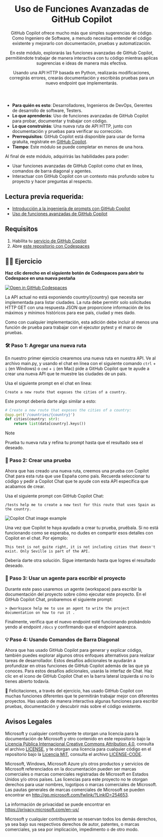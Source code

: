 <header>

# Uso de Funciones Avanzadas de GitHub Copilot

GitHub Copilot ofrece mucho más que simples sugerencias de código. Como Ingeniero de Software, a menudo necesitas entender el código existente y mejorarlo con documentación, pruebas y automatización.

En este módulo, explorarás las funciones avanzadas de GitHub Copilot, permitiéndote trabajar de manera interactiva con tu código mientras aplicas sugerencias e ideas de manera más efectiva.

Usando una API HTTP basada en Python, realizarás modificaciones, corregirás errores, crearás documentación y escribirás pruebas para un nuevo endpoint que implementarás.
</header>


- **Para quién es esto**: Desarrolladores, Ingenieros de DevOps, Gerentes de desarrollo de software, Testers.
- **Lo que aprenderás**: Uso de funciones avanzadas de GitHub Copilot para probar, documentar y trabajar con código.
- **Lo que construirás**: Una nueva ruta de API HTTP, junto con documentación y pruebas para verificar su corrección.
- **Prerrequisitos**: GitHub Copilot está disponible para usar de forma gratuita, regístrate en [GitHub Copilot](https://gh.io/copilot).
- **Tiempo**: Este módulo se puede completar en menos de una hora.

Al final de este módulo, adquirirás las habilidades para poder:

- Usar funciones avanzadas de GitHub Copilot como chat en línea, comandos de barra diagonal y agentes.
- Interactuar con GitHub Copilot con un contexto más profundo sobre tu proyecto y hacer preguntas al respecto.

## Lectura previa requerida:
- [Introducción a la ingeniería de prompts con GitHub Copilot](https://learn.microsoft.com/training/modules/introduction-prompt-engineering-with-github-copilot//?WT.mc_id=academic-113596-abartolo)
- [Uso de funciones avanzadas de GitHub Copilot](https://learn.microsoft.com/training/modules/advanced-github-copilot/?WT.mc_id=academic-113596-abartolo)

## Requisitos

1. Habilita tu [servicio de GitHub Copilot](https://github.com/github-copilot/signup)
1. Abre [este repositorio con Codespaces](https://codespaces.new/MicrosoftDocs/mslearn-advanced-copilot)

## 💪🏽 Ejercicio

**Haz clic derecho en el siguiente botón de Codespaces para abrir tu Codespace en una nueva pestaña**
 
[![Open in GitHub Codespaces](https://github.com/codespaces/badge.svg)](https://codespaces.new/MicrosoftDocs/mslearn-copilot-codespaces-python)

La API actual no está exponiendo country/{country} que necesita ser implementada para listar ciudades. La ruta debe permitir solo solicitudes HTTP GET con una respuesta JSON que proporcione información de los máximos y mínimos históricos para ese país, ciudad y mes dado.

Como con cualquier implementación, esta adición debe incluir al menos una función de prueba para trabajar con el ejecutor pytest y el marco de pruebas. 

### 🛠 Paso 1: Agregar una nueva ruta 
En nuestro primer ejercicio crearemos una nueva ruta en nuestra API. Ve al archivo main.py, y usando el chat en línea con el siguiente comando `ctrl` + `i` (en Windows) o `cmd` + `i` (en Mac) pide a GitHub Copilot que te ayude a crear una nueva API que te muestre las ciudades de un país.

Usa el siguiente prompt en el chat en línea:

```
Create a new route that exposes the cities of a country.
```

Este prompt debería darte algo similar a esto:


```python
# Create a new route that exposes the cities of a country:
@app.get('/countries/{country}')
def cities(country: str):
    return list(data[country].keys())

```

> [!NOTE]
> Prueba tu nueva ruta y refina tu prompt hasta que el resultado sea el deseado.

### 🔎 Paso 2: Crear una prueba
Ahora que has creado una nueva ruta, creemos una prueba con Copilot Chat para esta ruta que use España como país. Recuerda seleccionar tu código y pedir a Copilot Chat que te ayude con esta API específica que acabamos de crear.

Usa el siguiente prompt con GitHub Copilot Chat:

```
/tests help me to create a new test for this route that uses Spain as the country.
```

![Copilot Chat image example](https://raw.githubusercontent.com/MicrosoftDocs/mslearn-advanced-copilot/main/images/ideascopilot.png)


Una vez que Copilot te haya ayudado a crear tu prueba, pruébala. Si no está funcionando como se esperaba, no dudes en compartir esos detalles con Copilot en el chat. Por ejemplo:

```
This test is not quite right, it is not including cities that doesn't exist. Only Seville is part of the API.
```

Debería darte otra solución. Sigue intentando hasta que logres el resultado deseado.

### 🐍 Paso 3: Usar un agente para escribir el proyecto
Durante este paso usaremos un agente (workspace) para escribir la documentación del proyecto sobre cómo ejecutar este proyecto. En el GitHub Copilot Chat, probaremos el siguiente prompt:

`> @workspace help me to use an agent to write the project documentation on how to run it .`

Finalmente, verifica que el nuevo endpoint esté funcionando probándolo yendo al endpoint `/docs` y confirmando que el endpoint aparezca.


### 💡 Paso 4: Usando Comandos de Barra Diagonal

Ahora que has usado GitHub Copilot para generar y explicar código, también puedes explorar algunos otros enfoques alternativos para realizar tareas de desarrollador. Estos desafíos adicionales te ayudarán a profundizar en otras funciones de GitHub Copilot además de las que ya conoces. Para estos desafíos adicionales, usarás la interfaz de Chat. Haz clic en el icono de GitHub Copilot Chat en la barra lateral izquierda si no lo tienes abierto todavía.

🚀 Felicitaciones, a través del ejercicio, has usado GitHub Copilot con muchas funciones diferentes que te permitirán trabajar mejor con diferentes proyectos. Has usado de manera interactiva algunas funciones para escribir pruebas, documentación y descubrir más sobre el código existente.

## Avisos Legales

Microsoft y cualquier contribuyente te otorgan una licencia para la documentación de Microsoft y otro contenido
en este repositorio bajo la [Licencia Pública Internacional Creative Commons Attribution 4.0](https://creativecommons.org/licenses/by/4.0/legalcode),
consulta el archivo [LICENSE](LICENSE), y te otorgan una licencia para cualquier código en el repositorio bajo la [Licencia MIT](https://opensource.org/licenses/MIT), consulta el
archivo [LICENSE-CODE](LICENSE-CODE).

Microsoft, Windows, Microsoft Azure y/o otros productos y servicios de Microsoft referenciados en la documentación
pueden ser marcas comerciales o marcas comerciales registradas de Microsoft en Estados Unidos y/o otros países.
Las licencias para este proyecto no te otorgan derechos para usar nombres, logotipos o marcas comerciales de Microsoft.
Las pautas generales de marcas comerciales de Microsoft se pueden encontrar en http://go.microsoft.com/fwlink/?LinkID=254653.

La información de privacidad se puede encontrar en https://privacy.microsoft.com/en-us/

Microsoft y cualquier contribuyente se reservan todos los demás derechos, ya sea bajo sus respectivos derechos de autor, patentes,
o marcas comerciales, ya sea por implicación, impedimento o de otro modo.
